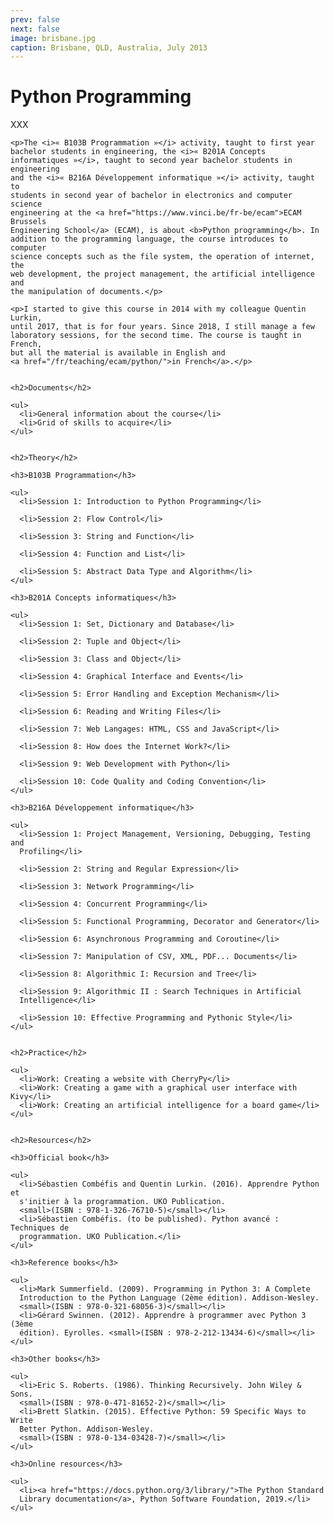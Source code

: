 ```yaml
---
prev: false
next: false
image: brisbane.jpg
caption: Brisbane, QLD, Australia, July 2013
---
```


# Python Programming

XXX

    <p>The <i>« B103B Programmation »</i> activity, taught to first year
    bachelor students in engineering, the <i>« B201A Concepts
    informatiques »</i>, taught to second year bachelor students in engineering
    and the <i>« B216A Développement informatique »</i> activity, taught to
    students in second year of bachelor in electronics and computer science
    engineering at the <a href="https://www.vinci.be/fr-be/ecam">ECAM Brussels
    Engineering School</a> (ECAM), is about <b>Python programming</b>. In
    addition to the programming language, the course introduces to computer
    science concepts such as the file system, the operation of internet, the
    web development, the project management, the artificial intelligence and
    the manipulation of documents.</p>

    <p>I started to give this course in 2014 with my colleague Quentin Lurkin,
    until 2017, that is for four years. Since 2018, I still manage a few
    laboratory sessions, for the second time. The course is taught in French,
    but all the material is available in English and
    <a href="/fr/teaching/ecam/python/">in French</a>.</p>


    <h2>Documents</h2>

    <ul>
      <li>General information about the course</li>
      <li>Grid of skills to acquire</li>
    </ul>


    <h2>Theory</h2>

    <h3>B103B Programmation</h3>

    <ul>
      <li>Session 1: Introduction to Python Programming</li>

      <li>Session 2: Flow Control</li>

      <li>Session 3: String and Function</li>

      <li>Session 4: Function and List</li>

      <li>Session 5: Abstract Data Type and Algorithm</li>
    </ul>

    <h3>B201A Concepts informatiques</h3>

    <ul>
      <li>Session 1: Set, Dictionary and Database</li>

      <li>Session 2: Tuple and Object</li>

      <li>Session 3: Class and Object</li>

      <li>Session 4: Graphical Interface and Events</li>

      <li>Session 5: Error Handling and Exception Mechanism</li>

      <li>Session 6: Reading and Writing Files</li>

      <li>Session 7: Web Langages: HTML, CSS and JavaScript</li>

      <li>Session 8: How does the Internet Work?</li>

      <li>Session 9: Web Development with Python</li>

      <li>Session 10: Code Quality and Coding Convention</li>
    </ul>

    <h3>B216A Développement informatique</h3>

    <ul>
      <li>Session 1: Project Management, Versioning, Debugging, Testing and
      Profiling</li>

      <li>Session 2: String and Regular Expression</li>

      <li>Session 3: Network Programming</li>

      <li>Session 4: Concurrent Programming</li>

      <li>Session 5: Functional Programming, Decorator and Generator</li>

      <li>Session 6: Asynchronous Programming and Coroutine</li>

      <li>Session 7: Manipulation of CSV, XML, PDF... Documents</li>

      <li>Session 8: Algorithmic I: Recursion and Tree</li>

      <li>Session 9: Algorithmic II : Search Techniques in Artificial
      Intelligence</li>

      <li>Session 10: Effective Programming and Pythonic Style</li>
    </ul>


    <h2>Practice</h2>

    <ul>
      <li>Work: Creating a website with CherryPy</li>
      <li>Work: Creating a game with a graphical user interface with Kivy</li>
      <li>Work: Creating an artificial intelligence for a board game</li>
    </ul>


    <h2>Resources</h2>

    <h3>Official book</h3>

    <ul>
      <li>Sébastien Combéfis and Quentin Lurkin. (2016). Apprendre Python et
      s'initier à la programmation. UKO Publication.
      <small>(ISBN : 978-1-326-76710-5)</small></li>
      <li>Sébastien Combéfis. (to be published). Python avancé : Techniques de
      programmation. UKO Publication.</li>
    </ul>

    <h3>Reference books</h3>

    <ul>
      <li>Mark Summerfield. (2009). Programming in Python 3: A Complete
      Introduction to the Python Language (2ème édition). Addison-Wesley.
      <small>(ISBN : 978-0-321-68056-3)</small></li>
      <li>Gérard Swinnen. (2012). Apprendre à programmer avec Python 3 (3ème 
      édition). Eyrolles. <small>(ISBN : 978-2-212-13434-6)</small></li>
    </ul>

    <h3>Other books</h3>

    <ul>
      <li>Eric S. Roberts. (1986). Thinking Recursively. John Wiley & Sons.
      <small>(ISBN : 978-0-471-81652-2)</small></li>
      <li>Brett Slatkin. (2015). Effective Python: 59 Specific Ways to Write
      Better Python. Addison-Wesley.
      <small>(ISBN : 978-0-134-03428-7)</small></li>
    </ul>

    <h3>Online resources</h3>

    <ul>
      <li><a href="https://docs.python.org/3/library/">The Python Standard
      Library documentation</a>, Python Software Foundation, 2019.</li>
    </ul>
